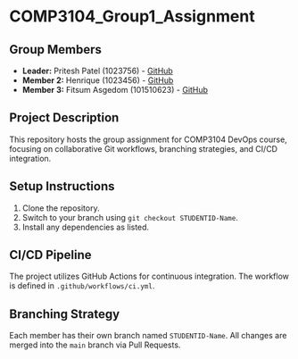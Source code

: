 # COMP3104_Group1_Assignment
## Group Members
- **Leader:** Pritesh Patel (1023756) - [GitHub](https://github.com/priteshpatel)
- **Member 2:** Henrique (1023456) - [GitHub](https://github.com/janedoe)
- **Member 3:** Fitsum Asgedom (101510623) - [GitHub](https://github.com/jofit2020)
## Project Description
This repository hosts the group assignment for COMP3104 DevOps course, focusing on
collaborative Git workflows, branching strategies, and CI/CD integration.
## Setup Instructions
1. Clone the repository.
2. Switch to your branch using `git checkout STUDENTID-Name`.
3. Install any dependencies as listed.
## CI/CD Pipeline
The project utilizes GitHub Actions for continuous integration. The workflow is defined
in `.github/workflows/ci.yml`.
## Branching Strategy
Each member has their own branch named `STUDENTID-Name`. All changes are
merged into the `main` branch via Pull Requests.
